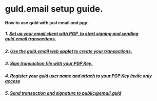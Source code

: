 # guld.email setup guide. 
#### How to use guld with just email and pgp.



##### 1. [Set up your email client with PGP, to start signing and sending guld.email transactions.](2-installation/1-introduction.html)

##### 2. [Use the guld.email web applet to create your transactions.](www.guld.io/guld-email.html)

##### 3. [Sign transaction file with your PGP Key.](3-transactions/1-Signing.html)

##### 4. [Register your guld user name and attach to your PGP Key **_Invite only access_**](3-transactions/2-Registration.html) 

##### 5. [Send transaction and signature to public@email.guld](3-transactions/4-Sending-signed-email.html)





